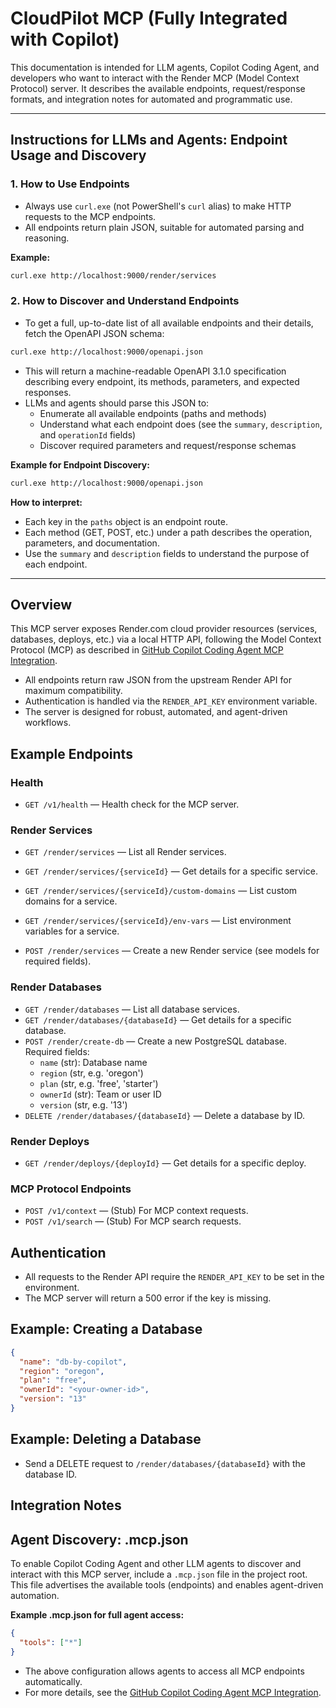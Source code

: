 # CloudPilot MCP (Fully Integrated with Copilot)


This documentation is intended for LLM agents, Copilot Coding Agent, and developers who want to interact with the Render MCP (Model Context Protocol) server. It describes the available endpoints, request/response formats, and integration notes for automated and programmatic use.

---

## **Instructions for LLMs and Agents: Endpoint Usage and Discovery**

### 1. How to Use Endpoints

- Always use `curl.exe` (not PowerShell's `curl` alias) to make HTTP requests to the MCP endpoints.
- All endpoints return plain JSON, suitable for automated parsing and reasoning.

**Example:**
```sh
curl.exe http://localhost:9000/render/services
```

### 2. How to Discover and Understand Endpoints

- To get a full, up-to-date list of all available endpoints and their details, fetch the OpenAPI JSON schema:

```sh
curl.exe http://localhost:9000/openapi.json
```

- This will return a machine-readable OpenAPI 3.1.0 specification describing every endpoint, its methods, parameters, and expected responses.
- LLMs and agents should parse this JSON to:
  - Enumerate all available endpoints (paths and methods)
  - Understand what each endpoint does (see the `summary`, `description`, and `operationId` fields)
  - Discover required parameters and request/response schemas

**Example for Endpoint Discovery:**
```sh
curl.exe http://localhost:9000/openapi.json
```

**How to interpret:**
- Each key in the `paths` object is an endpoint route.
- Each method (GET, POST, etc.) under a path describes the operation, parameters, and documentation.
- Use the `summary` and `description` fields to understand the purpose of each endpoint.

---

## Overview

This MCP server exposes Render.com cloud provider resources (services, databases, deploys, etc.) via a local HTTP API, following the Model Context Protocol (MCP) as described in [GitHub Copilot Coding Agent MCP Integration](https://docs.github.com/en/copilot/how-tos/agents/copilot-coding-agent/extending-copilot-coding-agent-with-mcp).

- All endpoints return raw JSON from the upstream Render API for maximum compatibility.
- Authentication is handled via the `RENDER_API_KEY` environment variable.
- The server is designed for robust, automated, and agent-driven workflows.






## Example Endpoints

### Health
- `GET /v1/health` — Health check for the MCP server.

### Render Services
- `GET /render/services` — List all Render services.
- `GET /render/services/{serviceId}` — Get details for a specific service.
- `GET /render/services/{serviceId}/custom-domains` — List custom domains for a service.

- `GET /render/services/{serviceId}/env-vars` — List environment variables for a service.
- `POST /render/services` — Create a new Render service (see models for required fields).

### Render Databases
- `GET /render/databases` — List all database services.
- `GET /render/databases/{databaseId}` — Get details for a specific database.
- `POST /render/create-db` — Create a new PostgreSQL database. Required fields:
  - `name` (str): Database name
  - `region` (str, e.g. 'oregon')
  - `plan` (str, e.g. 'free', 'starter')
  - `ownerId` (str): Team or user ID
  - `version` (str, e.g. '13')
- `DELETE /render/databases/{databaseId}` — Delete a database by ID.

### Render Deploys
- `GET /render/deploys/{deployId}` — Get details for a specific deploy.

### MCP Protocol Endpoints
- `POST /v1/context` — (Stub) For MCP context requests.
- `POST /v1/search` — (Stub) For MCP search requests.


## Authentication
- All requests to the Render API require the `RENDER_API_KEY` to be set in the environment.
- The MCP server will return a 500 error if the key is missing.

## Example: Creating a Database
```json
{
  "name": "db-by-copilot",
  "region": "oregon",
  "plan": "free",
  "ownerId": "<your-owner-id>",
  "version": "13"
}
```

## Example: Deleting a Database
- Send a DELETE request to `/render/databases/{databaseId}` with the database ID.

## Integration Notes

## Agent Discovery: .mcp.json

To enable Copilot Coding Agent and other LLM agents to discover and interact with this MCP server, include a `.mcp.json` file in the project root. This file advertises the available tools (endpoints) and enables agent-driven automation.

**Example .mcp.json for full agent access:**
```json
{
  "tools": ["*"]
}
```

- The above configuration allows agents to access all MCP endpoints automatically.
- For more details, see the [GitHub Copilot Coding Agent MCP Integration](https://docs.github.com/en/copilot/how-tos/agents/copilot-coding-agent/extending-copilot-coding-agent-with-mcp).


